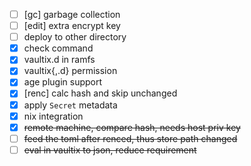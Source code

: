 - [ ] [gc] garbage collection
- [ ] [edit] extra encrypt key
- [ ] deploy to other directory
- [x] check command
- [x] vaultix.d in ramfs
- [x] vaultix{,.d} permission
- [x] age plugin support
- [x] [renc] calc hash and skip unchanged
- [x] apply `Secret` metadata
- [x] nix integration
- [x] ~~remote machine, compare hash, needs host priv key~~
- [ ] ~~feed the toml after renced, thus store path changed~~
- [ ] ~~eval in vaultix to json, reduce requirement~~
